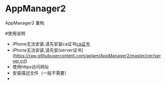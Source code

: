 # AppManager2
AppManager2 重构


#使用说明
* iPhone无法安装,请先安装ca证书[ca证书](https://raw.githubusercontent.com/aelam/AppManager2/master/cer/ca.crt)
* iPhone无法安装,请先安(server证书](https://raw.githubusercontent.com/aelam/AppManager2/master/cer/server.crt)
* 使用https访问网址
* 安装描述文件（一般不需要）
* 
